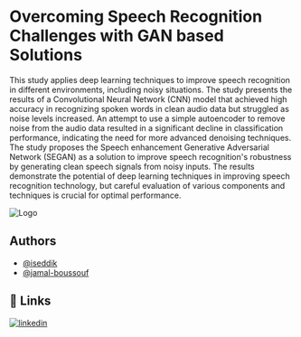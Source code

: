 
# Overcoming Speech Recognition Challenges with GAN based Solutions

This study applies deep learning techniques to improve speech recognition in different environments, including noisy situations. The study presents the results of a Convolutional Neural Network (CNN) model that achieved high accuracy in recognizing spoken words in clean audio data but struggled as noise levels increased. An attempt to use a simple autoencoder to remove noise from the audio data resulted in a significant decline in classification performance, indicating the need for more advanced denoising techniques. The study proposes the Speech enhancement Generative Adversarial Network (SEGAN) as a solution to improve speech recognition's robustness by generating clean speech signals from noisy inputs. The results demonstrate the potential of deep learning techniques in improving speech recognition technology, but careful evaluation of various components and techniques is crucial for optimal performance.




![Logo](https://github.com/iseddik/Overcoming-Speech-Recognition-Challenges-with-GAN-based-Solutions/blob/main/g7943.png?raw=true)


## Authors

- [@iseddik](https://github.com/iseddik)
- [@jamal-boussouf](https://github.com/jamal-boussouf)


## 🔗 Links
[![linkedin](https://img.shields.io/badge/linkedin-0A66C2?style=for-the-badge&logo=linkedin&logoColor=white)](https://www.linkedin.com/in/issamseddik/)
